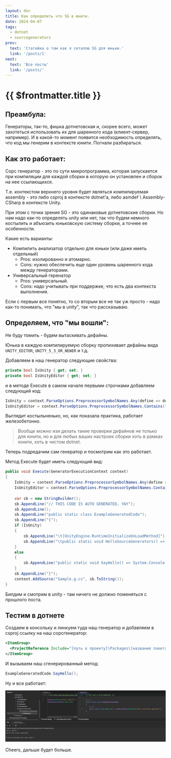 ```yaml
---
layout: doc
title: Как определить что SG в юнити.
date: 2024-04-07
tags:
  - dotnet
  - sourcegenerators
prev:
  text: 'Статейка о том как я сетаплю SG для юньки.'
  link: '/posts/1'
next:
  text: 'Все посты'
  link: '/posts/'
---
```

# {{ $frontmatter.title }}

## Преамбула:

Генераторы, так-то, фишка дотнетовская и, скорее всего, может захотеться использовать их для шаренного кода (клиент-сервер, например). И в какой-то момент появится необходимость определять, что код мы генерим в контексте юнити. Погнали разбираться.

## Как это работает:

Сорс генератор - это по сути микропрограмма, которая запускается при компиляции для каждой сборки в которую он установлен и сборок на нее ссылающихся.

Т.е. контекстом верхнего уровня будет являться компилируемая assembly - это либо csproj в контексте dotnet'a, либо asmdef \ Assembly-CSharp в контексте Unity.

При этом с точки зрения SG - это одинаковые дотнетовские сборки. Но нам надо как-то определять unity или нет, так что будем немного костылить и абъюзить юньковскую систему сборки, а точнее ее особенности.

Какие есть варианты:

* Компилить анализатор отдельно для юньки (или даже иметь отдельный)
    * Pros: изолированно и атомарно.
    * Cons: нужно обеспечить еще один уровень шаренного кода между генераторами.
* Универсальный геренатор
    * Pros: универсальный.
    * Cons: надо учитывать при поддержке, что есть два контекста выполнения.


Если с первым все понятно, то со вторым все не так уж просто - надо как-то понимать, что "мы в unity", так что рассказываю.

## Определяем, что "мы вошли":

Не буду томить - будем вытаскивать дефайны.

Юнька в каждую компилируемую сборку пропихивает дефайны вида `UNITY_EDITOR`, `UNITY_5_3_OR_NEWER` и т.д.

Добавляем в наш генератор следующие свойства:

```csharp
private bool IsUnity { get; set; }
private bool IsUnityEditor { get; set; }
```

и в методе Execute в самом начале первыми строчками добавляем следующий код:

```csharp
IsUnity = context.ParseOptions.PreprocessorSymbolNames.Any(define => define.Contains("UNITY"));
IsUnityEditor = context.ParseOptions.PreprocessorSymbolNames.Contains("UNITY_EDITOR");
```

Выглядит костыльненько, но, как показала практика, работает железобетонно.

> Вообще можно изи делать такие проверки дефайнов не только для юнити, но и для любых ваших настроек сборки хоть в рамках юнити, хоть в чистом dotnet.

Теперь подредачим сам генератор и посмотрим как это работает.

Метод Execute будет иметь следующий вид:

```csharp
public void Execute(GeneratorExecutionContext context)
{
    IsUnity = context.ParseOptions.PreprocessorSymbolNames.Any(define => define.Contains("UNITY"));
    IsUnityEditor = context.ParseOptions.PreprocessorSymbolNames.Contains("UNITY_EDITOR");

    var sb = new StringBuilder();
    sb.AppendLine("// THIS CODE IS AUTO GENERATED, YAY");
    sb.AppendLine();
    sb.AppendLine("public static class ExampleGeneratedCode");
    sb.AppendLine("{");
    if (IsUnity)
    {
        sb.AppendLine("\t[UnityEngine.RuntimeInitializeOnLoadMethod]");
        sb.AppendLine("\tpublic static void HelloSourceGenerators() => UnityEngine.Debug.Log(\"Hello from source generator\");");
    }
    else
    {
        sb.AppendLine("public static void SayHello() => System.Console.WriteLine(\"Hello from source generator\");");
    }
    sb.AppendLine("}");
    context.AddSource("Sample.g.cs", sb.ToString());
}
```

Билдим и смотрим в unity - там ничего не должно поменяться с прошлого поста.

## Тестим в дотнете

Создаем в консольку и линкуем туда наш генератор и добавляем в csproj ссылку на наш сорсгенератор:

```xml
<ItemGroup>
  <ProjectReference Include="[путь к проекту]\Packages\[название пакета]\src~\[название генератора].csproj" OutputItemType="Analyzer" ReferenceOutputAssembly="false"/>
</ItemGroup>
```

И вызываем наш сгенерированный метод:

```csharp
ExampleGeneratedCode.SayHello();
```

Ну и все работает:

![1](1.png)

Cheers, дальше будет больше.